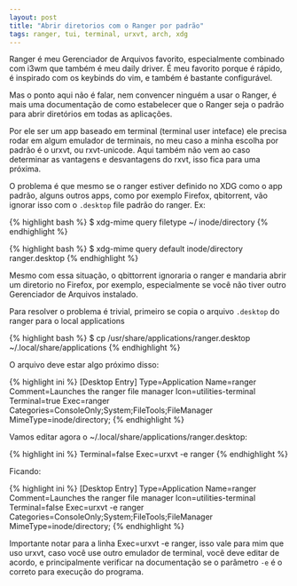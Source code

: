 ```yaml
---
layout: post
title: "Abrir diretorios com o Ranger por padrão"
tags: ranger, tui, terminal, urxvt, arch, xdg
---
```


Ranger é meu Gerenciador de Arquivos favorito, especialmente combinado com i3wm que também é meu daily driver. É meu favorito porque é rápido, é inspirado com os keybinds do vim, e também é bastante configurável.

Mas o ponto aqui não é falar, nem convencer ninguém a usar o Ranger, é mais uma documentação de como estabelecer que o Ranger seja o padrão para abrir diretórios em todas as aplicações.

Por ele ser um app baseado em terminal (terminal user inteface) ele precisa rodar em algum emulador de terminais, no meu caso a minha escolha por padrão é o urxvt, ou rxvt-unicode. Aqui também não vem ao caso determinar as vantagens e desvantagens do rxvt, isso fica para uma próxima.

O problema é que mesmo se o ranger estiver definido no XDG como o app padrão, alguns outros apps, como por exemplo Firefox, qbitorrent, vão ignorar isso com o `.desktop` file padrão do ranger. Ex:

{% highlight bash %}
$ xdg-mime query filetype ~/
inode/directory
{% endhighlight %}

{% highlight bash %}
$ xdg-mime query default inode/directory 
ranger.desktop
{% endhighlight %}

Mesmo com essa situação, o qbittorrent ignoraria o ranger e mandaria abrir um diretorio no Firefox, por exemplo, especialmente se você não tiver outro Gerenciador de Arquivos instalado.

Para resolver o problema é trivial, primeiro se copia o arquivo `.desktop` do ranger para o local applications

{% highlight bash %}
$ cp /usr/share/applications/ranger.desktop ~/.local/share/applications
{% endhighlight %}

O arquivo deve estar algo próximo disso:

{% highlight ini %}
[Desktop Entry]
Type=Application
Name=ranger
Comment=Launches the ranger file manager
Icon=utilities-terminal
Terminal=true
Exec=ranger
Categories=ConsoleOnly;System;FileTools;FileManager
MimeType=inode/directory;
{% endhighlight %}

Vamos editar agora o ~/.local/share/applications/ranger.desktop:

{% highlight ini %}
Terminal=false
Exec=urxvt -e ranger
{% endhighlight %}

Ficando:

{% highlight ini %}
[Desktop Entry]
Type=Application
Name=ranger
Comment=Launches the ranger file manager
Icon=utilities-terminal
Terminal=false
Exec=urxvt -e ranger
Categories=ConsoleOnly;System;FileTools;FileManager
MimeType=inode/directory;
{% endhighlight %}

Importante notar para a linha  Exec=urxvt -e ranger, isso vale para mim que uso urxvt, caso você use outro emulador de terminal, você deve editar de acordo, e principalmente verificar na documentação se o parâmetro `-e` é o correto para execução do programa.

